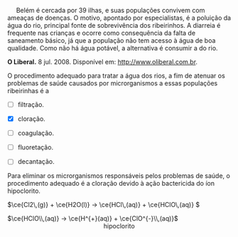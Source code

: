 

     Belém é cercada por 39 ilhas, e suas populações convivem com ameaças de doenças. O motivo, apontado por especialistas, é a poluição da água do rio, principal fonte de sobrevivência dos ribeirinhos. A diarreia é frequente nas crianças e ocorre como consequência da falta de saneamento básico, já que a população não tem acesso à água de boa qualidade. Como não há água potável, a alternativa é consumir a do rio.

**O Liberal.** 8 jul. 2008. Disponível em: http://www.oliberal.com.br.

O procedimento adequado para tratar a água dos rios, a fim de atenuar os problemas de saúde causados por microrganismos a essas populações ribeirinhas é a



- [ ] filtração.
- [x] cloração.
- [ ] coagulação.
- [ ] fluoretação.
- [ ] decantação.


Para eliminar os microrganismos responsáveis pelos problemas de saúde, o procedimento adequado é a cloração devido à ação bactericida do íon hipoclorito.

$\ce{Cl2\\,(g)} + \ce{H2O(l)} -> \ce{HCl\\,(aq)} + \ce{HClO\\,(aq)} $

$\ce{HClO\\,(aq)} -> \ce{H^{+}(aq)} + \ce{ClO^{-}\\,(aq)}$\
                                                       hipoclorito

        
